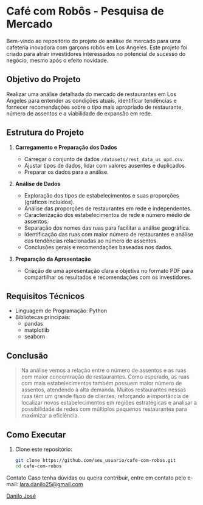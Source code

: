 # Café com Robôs - Pesquisa de Mercado

Bem-vindo ao repositório do projeto de análise de mercado para uma cafeteria inovadora com garçons robôs em Los Angeles. Este projeto foi criado para atrair investidores interessados no potencial de sucesso do negócio, mesmo após o efeito novidade.

## Objetivo do Projeto

Realizar uma análise detalhada do mercado de restaurantes em Los Angeles para entender as condições atuais, identificar tendências e fornecer recomendações sobre o tipo mais apropriado de restaurante, número de assentos e a viabilidade de expansão em rede.

## Estrutura do Projeto

1. **Carregamento e Preparação dos Dados**  
   - Carregar o conjunto de dados `/datasets/rest_data_us_upd.csv`.  
   - Ajustar tipos de dados, lidar com valores ausentes e duplicados.  
   - Preparar os dados para a análise.

2. **Análise de Dados**  
   - Exploração dos tipos de estabelecimentos e suas proporções (gráficos incluídos).  
   - Análise das proporções de restaurantes em rede e independentes.  
   - Caracterização dos estabelecimentos de rede e número médio de assentos.  
   - Separação dos nomes das ruas para facilitar a análise geográfica.  
   - Identificação das ruas com maior número de restaurantes e análise das tendências relacionadas ao número de assentos.  
   - Conclusões gerais e recomendações baseadas nos dados.

3. **Preparação da Apresentação**  
   - Criação de uma apresentação clara e objetiva no formato PDF para compartilhar os resultados e recomendações com os investidores.

## Requisitos Técnicos

- Linguagem de Programação: Python  
- Bibliotecas principais:
  - pandas
  - matplotlib
  - seaborn  

## Conclusão

> Na análise vemos a relação entre o número de assentos e as ruas com maior concentração de restaurantes. Como esperado, as ruas com mais estabelecimentos também possuem maior número de assentos, atendendo à alta demanda. Muitos restaurantes nessas ruas têm um grande fluxo de clientes, reforçando a importância de localizar novos estabelecimentos em regiões estratégicas e analisar a possibilidade de redes com múltiplos pequenos restaurantes para maximizar a eficiência.

## Como Executar

1. Clone este repositório:  
   ```bash
   git clone https://github.com/seu_usuario/cafe-com-robos.git
   cd cafe-com-robos

Contato
Caso tenha dúvidas ou queira contribuir, entre em contato pelo e-mail: lara.danilo25@gmail.com

[Danilo José](https://www.linkedin.com/in/danilojosedelara/)
